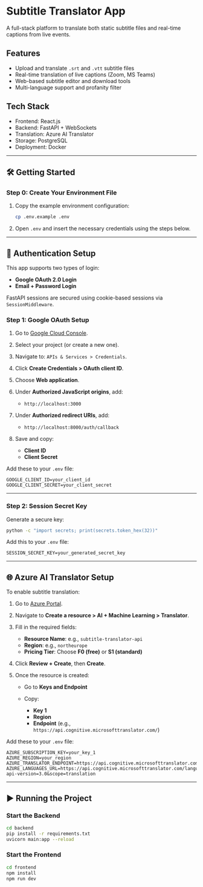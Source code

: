 # Subtitle Translator App

A full-stack platform to translate both static subtitle files and real-time captions from live events.

## Features

- Upload and translate `.srt` and `.vtt` subtitle files
- Real-time translation of live captions (Zoom, MS Teams)
- Web-based subtitle editor and download tools
- Multi-language support and profanity filter

## Tech Stack

- Frontend: React.js
- Backend: FastAPI + WebSockets
- Translation: Azure AI Translator
- Storage: PostgreSQL
- Deployment: Docker

---

## 🛠️ Getting Started

### Step 0: Create Your Environment File

1. Copy the example environment configuration:
   ```bash
   cp .env.example .env
   ```

2. Open `.env` and insert the necessary credentials using the steps below.

---

## 🔐 Authentication Setup

This app supports two types of login:

* **Google OAuth 2.0 Login**
* **Email + Password Login**

FastAPI sessions are secured using cookie-based sessions via `SessionMiddleware`.

### Step 1: Google OAuth Setup

1. Go to [Google Cloud Console](https://console.cloud.google.com/).
2. Select your project (or create a new one).
3. Navigate to: `APIs & Services > Credentials`.
4. Click **Create Credentials > OAuth client ID**.
5. Choose **Web application**.
6. Under **Authorized JavaScript origins**, add:

   * `http://localhost:3000`
7. Under **Authorized redirect URIs**, add:

   * `http://localhost:8000/auth/callback`
8. Save and copy:

   * **Client ID**
   * **Client Secret**

Add these to your `.env` file:

```env
GOOGLE_CLIENT_ID=your_client_id
GOOGLE_CLIENT_SECRET=your_client_secret
```

---

### Step 2: Session Secret Key

Generate a secure key:

```bash
python -c "import secrets; print(secrets.token_hex(32))"
```

Add this to your `.env` file:

```env
SESSION_SECRET_KEY=your_generated_secret_key
```

---

## 🌐 Azure AI Translator Setup

To enable subtitle translation:

1. Go to [Azure Portal](https://portal.azure.com/).
2. Navigate to **Create a resource > AI + Machine Learning > Translator**.
3. Fill in the required fields:

   * **Resource Name**: e.g., `subtitle-translator-api`
   * **Region**: e.g., `northeurope`
   * **Pricing Tier**: Choose **F0 (free)** or **S1 (standard)**
4. Click **Review + Create**, then **Create**.
5. Once the resource is created:

   * Go to **Keys and Endpoint**
   * Copy:

     * **Key 1**
     * **Region**
     * **Endpoint** (e.g., `https://api.cognitive.microsofttranslator.com/`)

Add these to your `.env` file:

```env
AZURE_SUBSCRIPTION_KEY=your_key_1
AZURE_REGION=your_region
AZURE_TRANSLATOR_ENDPOINT=https://api.cognitive.microsofttranslator.com
AZURE_LANGUAGES_URL=https://api.cognitive.microsofttranslator.com/languages?api-version=3.0&scope=translation
```

---

## ▶️ Running the Project

### Start the Backend

```bash
cd backend
pip install -r requirements.txt
uvicorn main:app --reload
```

### Start the Frontend

```bash
cd frontend
npm install
npm run dev
```
